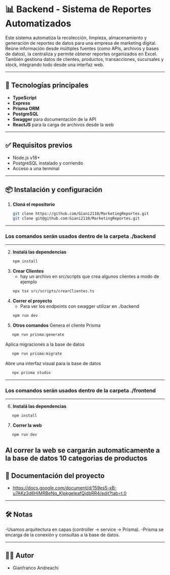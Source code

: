 # 📊 Backend - Sistema de Reportes Automatizados

Este sistema automatiza la recolección, limpieza, almacenamiento y generación de reportes de datos para una empresa de marketing digital. Reúne información desde múltiples fuentes (como APIs, archivos y bases de datos), la centraliza y permite obtener reportes organizados en Excel. También gestiona datos de clientes, productos, transacciones, sucursales y stock, integrando todo desde una interfaz web. 

---

## 🚀 Tecnologías principales

- **TypeScript**
- **Express**
- **Prisma ORM**
- **PostgreSQL**
- **Swagger** para documentación de la API
- **ReactJS** para la carga de archivos desde la web

---

## ✅ Requisitos previos
- Node.js v18+
- PostgreSQL instalado y corriendo
- Acceso a una terminal

---

## 📦 Instalación y configuración

1. **Cloná el repositorio**  
   ```bash
   git clone https://github.com/Giani2110/MarketingReportes.git
   git clone git@github.com:Giani2110/MarketingReportes.git
   ```

---
### Los comandos serán usados dentro de la carpeta ./backend
---
2. **Instalá las dependencias**
   ```bash
   npm install
   ```
3. **Crear Clientes**
   - hay un archivo en src/scripts que crea algunos clientes a modo de ejemplo
   ```bash
   npx tsx src/scripts/crearClientes.ts
   ```
4. **Correr el proyecto**
   - Para ver los endpoints con swagger utilizar en ./backend
   ```bash
   npm run dev
   ```
5. **Otros comandos**
   Genera el cliente Prisma
```bash
   npm run prisma:generate
   ```
Aplica migraciones a la base de datos          
```bash
   npm run prisma:migrate
   ```
Abre una interfaz visual para la base de datos 
```bash
   npx prisma studio
   ```
---
### Los comandos serán usados dentro de la carpeta ./frontend
---

6. **Instalá las dependencias**
```bash
   npm install
   ```
7. **Correr la web**
```bash
   npm run dev
   ```
   Al correr la web se cargarán automaticamente a la base de datos 10 categorias de productos
---

## 🧾 Documentación del proyecto
- https://docs.google.com/document/d/159es5-xB-u7AKz3d6HiMRBeNq_KlpkgeIeafQjdbRR4/edit?tab=t.0

---

## 🛠️ Notas
-Usamos arquitectura en capas (controller → service → Prisma).
-Prisma se encarga de la conexión y consultas a la base de datos.

---

## 🧑‍💻 Autor
- Gianfranco Andreachi
